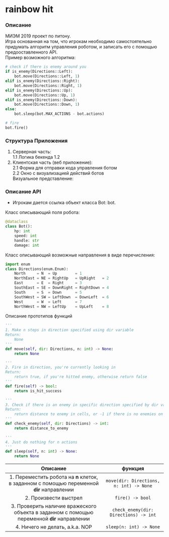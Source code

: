 # rainbow hit
### Описание
МИЭМ 2019 проект по питону.  
Игра основанная на том, что игрокам необходимо самостоятельно придумать алгоритм управления роботом, и записать его с помощью предооставленного API.  
Пример возможного алгоритма:
```python
# check if there is enemy around you
if is_enemy(Directions::Left):
    bot.move(Directions::Left, 1)
elif is_enemy(Directions::Right): 
    bot.move(Directions::Right, 1)
elif is_enemy(Directions::Up):
    bot.move(Directions::Up, 1)
elif is_enemy(Directions::Down):
    bot.move(Directions::Down, 1)
else:
    bot.sleep(bot.MAX_ACTIONS - bot.actions)

# fire
bot.fire()
```
### Структура Приложения
1. Серверная часть:  
    1.1 Логика бекенда
    1.2       
2. Клиентская часть (веб приложение):  
    2.1 Форма для отправки кода управления ботом  
    2.2 Окно с визуализацией действий ботов  
Визуальное представление:

### Описание API
- Игрокам дается ссылка объект класса Bot: bot.  

Класс описывающий поля робота:
```python
@dataclass
class Bot():
    hp: int
    speed: int
    handle: str
    damage: int
```

Класс описывающий возможные направления в виде перечисления:
```python
import enum
class Directions(enum.Enum):
    North     = N  = Up        = 1
    NorthEast = NE = RightUp   = UpRight   = 2
    East      = E  = Right     = 3
    SouthEast = SE = DownRight = RightDown = 4 
    South     = S  = Down      = 5 
    SouthWest = SW = LeftDown  = DownLeft  = 6
    West      = W  = Left      = 7 
    NorthWest = NW = LeftUp    = UpLeft    = 8 
```
Описание прототипов функций
```python
'''
1. Make n steps in direction specified using dir variable
Return:
    None
'''
def move(self, dir: Directions, n: int) -> None:
    return None

'''
2. Fire in direction, you're currently looking in
Return:
    return true, if you're hitted enemy, otherwise return false
'''
def fire(self) -> bool:
    return is_hit_success

'''
3. Check if there is an enemy in specific direction specified by dir variable
Return:
    return distance to enemy in cells, or -1 if there is no enemies on the row
'''
def check_enemy(self, dir: Directions) -> int:
    return distance_to_enemy

'''
4. Just do nothing for n actions
'''
def sleep(self, n: int) -> None:
    return None
```
|Описание|функция|
|:--:|:--:|
| 1. Переместить робота на __n__ клеток, в заданном с помощью переменной __dir__ направлении | `move(dir: Directions, n: int) -> None` |
| 2. Произвести выстрел | `fire() -> bool` |
| 3. Проверить наличие вражеского объекта в заданном с помощью переменной __dir__ направлении | `check_enemy(dir: Directions) -> int`|
| 4. Ничего не делать, a.k.a. NOP | `sleep(n: int) -> None` |